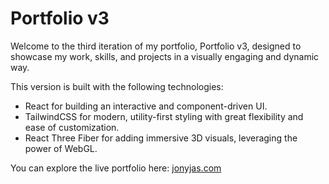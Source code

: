 # Portfolio v3

Welcome to the third iteration of my portfolio, Portfolio v3, designed to showcase my work, skills, and projects in a visually engaging and dynamic way.

This version is built with the following technologies:

- React for building an interactive and component-driven UI.
- TailwindCSS for modern, utility-first styling with great flexibility and ease of customization.
- React Three Fiber for adding immersive 3D visuals, leveraging the power of WebGL.

You can explore the live portfolio here: [jonyjas.com](https://jonyjas.com)